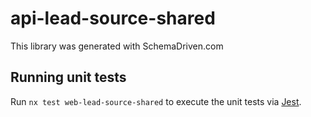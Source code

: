 
# api-lead-source-shared

This library was generated with SchemaDriven.com

## Running unit tests

Run `nx test web-lead-source-shared` to execute the unit tests via [Jest](https://jestjs.io).

